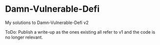 # Damn-Vulnerable-Defi

My solutions to Damn-Vulnerable-Defi v2

ToDo:
Publish a write-up as the ones existing all refer to v1 and the code is no longer relevant.
